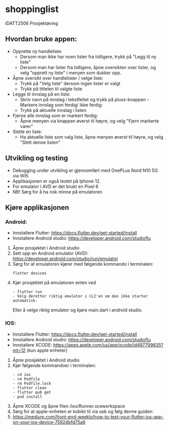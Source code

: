 # shoppinglist

IDATT2506 Prosjektøving

## Hvordan bruke appen:
- Opprette ny handleliste: 
  - Dersom man ikke har noen lister fra tidligere, trykk på "Legg til ny liste"
  - Dersom man har lister fra tidligere, åpne oversikten over lister, og velg "opprett ny liste" i 
    menyen som dukker opp.
- Åpne oversikt over handlelister / velge liste:
  - Trykk på "Velg liste" dersom ingen lister er valgt
  - Trykk på tittelen til valgte liste
- Legge til innslag på en liste: 
  - Skriv navn på innslag i tekstfeltet og trykk på pluss-knappen
-Markere innslag som ferdig/ ikke ferdig: 
  - Trykk på aktuelle innslag i listen
- Fjerne alle innslag som er markert ferdig:
  - Åpne menyen via knappen øverst til høyre, og velg "Fjern markerte varer"
- Slette en liste:
  - Ha aktuelle liste som valg liste, åpne menyen øverst til høyre, og velg "Slett denne listen"




## Utvikling og testing
- Debugging under utvikling er gjennomført med OnePLus Nord N10 5G via Wifi.
- Applikasjonen er også testet på Iphone 12.
- For emulator i AVD er det brukt en Pixel 6 
- NB! Sørg for å ha nok minne på emulatoren



## Kjøre applikasjonen


### Android:
- Innstallere Flutter: https://docs.flutter.dev/get-started/install
- Innstallere Android studio: https://developer.android.com/studioflu

1. Åpne prosjektet i Android studio
2. Sett opp en Android emulator (AVD): https://developer.android.com/studio/run/emulator
3. Sørg for at emulatoren kjører med følgende kommando i terminalen: 
    ```
   flutter devices
   ```
4. Kjør prosjektet på emulatoren enten ved    
     ```
   - flutter run
   - Velg deretter riktig emulator i CLI'en om den ikke starter automatisk.
   ``` 
   Eller å velge riktig emulator og kjøre main.dart i android studio.



### IOS:
- Innstallere Flutter: https://docs.flutter.dev/get-started/install
- Innstallere Android studio: https://developer.android.com/studioflu
- Innstallere XCODE: https://apps.apple.com/us/app/xcode/id497799835?mt=12 (kun apple enheter)

1. Åpne prosjektet i Android studio
2. Kjør følgende kommandoer i terminalen:    
   ```
   - cd ios
   - rm Podfile
   - rm Podfile.lock
   - flutter clean
   - flutter pub get
   - pod install
   ```
3. Åpne XCODE og åpne filen /ios/Runner.xceworkspace
4. Sørg for at apple-enheten er koblet til via usb og følg denne guiden:
5. https://medium.com/front-end-weekly/how-to-test-your-flutter-ios-app-on-your-ios-device-75924bfd75a8



